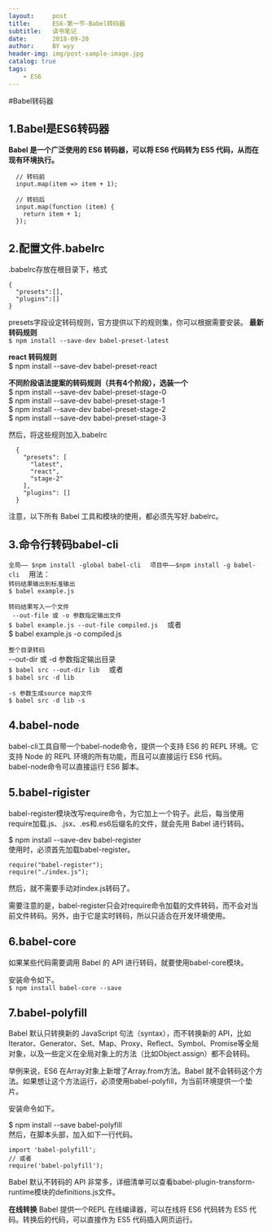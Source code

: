 ```yaml
---
layout:     post   				
title:      ES6-第一节-Babel转码器			
subtitle:   读书笔记  
date:       2018-09-20 			
author:     BY wyy						
header-img: img/post-sample-image.jpg 	
catalog: true 					
tags:					
    - ES6
---
```


#Babel转码器

## 1.Babel是ES6转码器
**Babel 是一个广泛使用的 ES6 转码器，可以将 ES6 代码转为 ES5 代码，从而在现有环境执行。**
```
  // 转码前
  input.map(item => item + 1);

  // 转码后
  input.map(function (item) {
    return item + 1;
  });
```
## 2.配置文件.babelrc
.babelrc存放在根目录下，格式
```
{
  "presets":[],
  "plugins":[]
}
```
presets字段设定转码规则，官方提供以下的规则集，你可以根据需要安装。
**最新转码规则**  
`$ npm install --save-dev babel-preset-latest`

**react 转码规则**  
$ npm install --save-dev babel-preset-react

**不同阶段语法提案的转码规则（共有4个阶段），选装一个**  
$ npm install --save-dev babel-preset-stage-0  
$ npm install --save-dev babel-preset-stage-1  
$ npm install --save-dev babel-preset-stage-2  
$ npm install --save-dev babel-preset-stage-3  

然后，将这些规则加入.babelrc
```
  {
    "presets": [
      "latest",
      "react",
      "stage-2"
    ],
    "plugins": []
  }
 ```
注意，以下所有 Babel 工具和模块的使用，都必须先写好.babelrc。  

## 3.命令行转码babel-cli  
`全局—— $npm install -global babel-cli  `
`项目中——$npm install -g babel-cli  `
用法：  
``转码结果输出到标准输出``  
`$ babel example.js`

``转码结果写入一个文件``  
` --out-file 或 -o 参数指定输出文件`  
`$ babel example.js --out-file compiled.js  `
 或者  
$ babel example.js -o compiled.js  

``整个目录转码``  
 --out-dir 或 -d 参数指定输出目录  
`$ babel src --out-dir lib  `
 或者  
`$ babel src -d lib  `

``-s 参数生成source map文件``  
`$ babel src -d lib -s  `

## 4.babel-node 
babel-cli工具自带一个babel-node命令，提供一个支持 ES6 的 REPL 环境。它支持 Node 的 REPL 环境的所有功能，而且可以直接运行 ES6 代码。  
babel-node命令可以直接运行 ES6 脚本。

## 5.babel-rigister  
babel-register模块改写require命令，为它加上一个钩子。此后，每当使用require加载.js、.jsx、.es和.es6后缀名的文件，就会先用 Babel 进行转码。

$ npm install --save-dev babel-register    
使用时，必须首先加载babel-register。  
```
require("babel-register");  
require("./index.js");
```
然后，就不需要手动对index.js转码了。

需要注意的是，babel-register只会对require命令加载的文件转码，而不会对当前文件转码。另外，由于它是实时转码，所以只适合在开发环境使用。

## 6.babel-core  
如果某些代码需要调用 Babel 的 API 进行转码，就要使用babel-core模块。

安装命令如下。  
`$ npm install babel-core --save`

## 7.babel-polyfill
Babel 默认只转换新的 JavaScript 句法（syntax），而不转换新的 API，比如Iterator、Generator、Set、Map、Proxy、Reflect、Symbol、Promise等全局对象，以及一些定义在全局对象上的方法（比如Object.assign）都不会转码。  

举例来说，ES6 在Array对象上新增了Array.from方法。Babel 就不会转码这个方法。如果想让这个方法运行，必须使用babel-polyfill，为当前环境提供一个垫片。

安装命令如下。

$ npm install --save babel-polyfill  
然后，在脚本头部，加入如下一行代码。
```
import 'babel-polyfill';
// 或者
require('babel-polyfill');
```
Babel 默认不转码的 API 非常多，详细清单可以查看babel-plugin-transform-runtime模块的definitions.js文件。

**在线转换**
Babel 提供一个REPL 在线编译器，可以在线将 ES6 代码转为 ES5 代码。转换后的代码，可以直接作为 ES5 代码插入网页运行。

